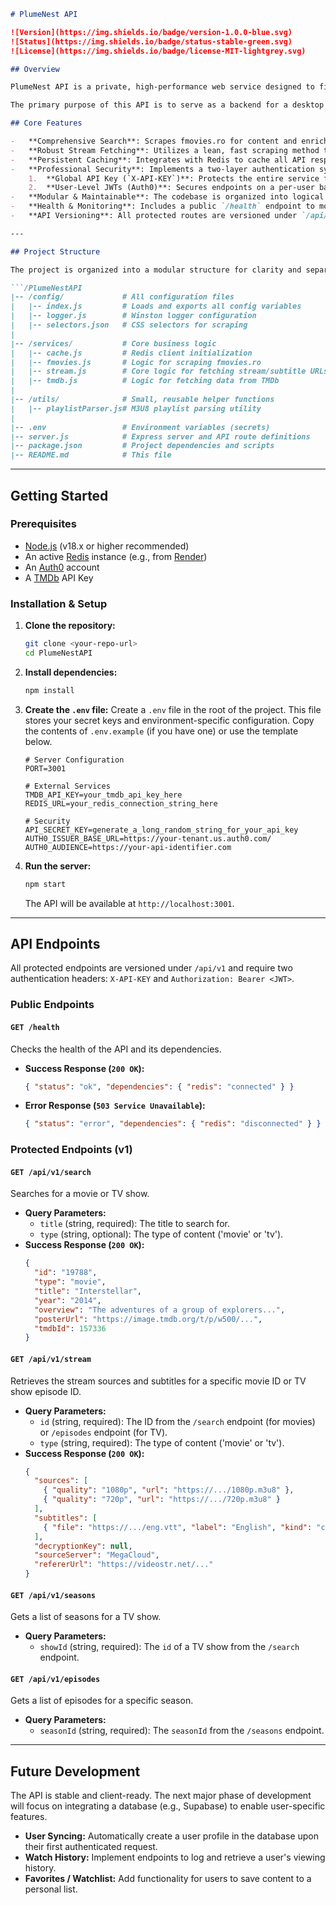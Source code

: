 

```markdown
# PlumeNest API

![Version](https://img.shields.io/badge/version-1.0.0-blue.svg)
![Status](https://img.shields.io/badge/status-stable-green.svg)
![License](https://img.shields.io/badge/license-MIT-lightgrey.svg)

## Overview

PlumeNest API is a private, high-performance web service designed to find and provide direct streamable and downloadable links for movies and TV shows. It is built with a robust, modular architecture in Node.js and Express, featuring a hybrid scraping engine, persistent caching with Redis, and a two-layer security model.

The primary purpose of this API is to serve as a backend for a desktop application, providing all the necessary data for a rich user experience, including metadata, subtitles, and direct M3U8 video source URLs.

## Core Features

-   **Comprehensive Search**: Scrapes fmovies.ro for content and enriches it with metadata from The Movie Database (TMDb) using a parallelized, high-performance matching system.
-   **Robust Stream Fetching**: Utilizes a lean, fast scraping method to extract direct stream URLs, bypassing complex anti-bot measures.
-   **Persistent Caching**: Integrates with Redis to cache all API responses (search, streams, seasons, episodes), dramatically reducing response times and protecting against rate-limiting.
-   **Professional Security**: Implements a two-layer authentication system:
    1.  **Global API Key (`X-API-KEY`)**: Protects the entire service from unauthorized client applications.
    2.  **User-Level JWTs (Auth0)**: Secures endpoints on a per-user basis, managed by Auth0 for industry-standard security.
-   **Modular & Maintainable**: The codebase is organized into logical services (scraping, database, caching) and uses external configuration for selectors, making it easy to update and maintain.
-   **Health & Monitoring**: Includes a public `/health` endpoint to monitor the API's status and its connection to critical dependencies like Redis.
-   **API Versioning**: All protected routes are versioned under `/api/v1` to ensure long-term compatibility with client applications.

---

## Project Structure

The project is organized into a modular structure for clarity and separation of concerns.

```/PlumeNestAPI
|-- /config/             # All configuration files
|   |-- index.js         # Loads and exports all config variables
|   |-- logger.js        # Winston logger configuration
|   |-- selectors.json   # CSS selectors for scraping
|
|-- /services/           # Core business logic
|   |-- cache.js         # Redis client initialization
|   |-- fmovies.js       # Logic for scraping fmovies.ro
|   |-- stream.js        # Core logic for fetching stream/subtitle URLs
|   |-- tmdb.js          # Logic for fetching data from TMDb
|
|-- /utils/              # Small, reusable helper functions
|   |-- playlistParser.js# M3U8 playlist parsing utility
|
|-- .env                 # Environment variables (secrets)
|-- server.js            # Express server and API route definitions
|-- package.json         # Project dependencies and scripts
|-- README.md            # This file
```

---

## Getting Started

### Prerequisites

-   [Node.js](https://nodejs.org/) (v18.x or higher recommended)
-   An active [Redis](https://redis.io/) instance (e.g., from [Render](https://render.com))
-   An [Auth0](https://auth0.com/) account
-   A [TMDb](https://www.themoviedb.org/signup) API Key

### Installation & Setup

1.  **Clone the repository:**
    ```bash
    git clone <your-repo-url>
    cd PlumeNestAPI
    ```

2.  **Install dependencies:**
    ```bash
    npm install
    ```

3.  **Create the `.env` file:**
    Create a `.env` file in the root of the project. This file stores your secret keys and environment-specific configuration. Copy the contents of `.env.example` (if you have one) or use the template below.

    ```env
    # Server Configuration
    PORT=3001

    # External Services
    TMDB_API_KEY=your_tmdb_api_key_here
    REDIS_URL=your_redis_connection_string_here

    # Security
    API_SECRET_KEY=generate_a_long_random_string_for_your_api_key
    AUTH0_ISSUER_BASE_URL=https://your-tenant.us.auth0.com/
    AUTH0_AUDIENCE=https://your-api-identifier.com
    ```

4.  **Run the server:**
    ```bash
    npm start
    ```
    The API will be available at `http://localhost:3001`.

---

## API Endpoints

All protected endpoints are versioned under `/api/v1` and require two authentication headers: `X-API-KEY` and `Authorization: Bearer <JWT>`.

### Public Endpoints

#### `GET /health`
Checks the health of the API and its dependencies.
-   **Success Response (`200 OK`):**
    ```json
    { "status": "ok", "dependencies": { "redis": "connected" } }
    ```
-   **Error Response (`503 Service Unavailable`):**
    ```json
    { "status": "error", "dependencies": { "redis": "disconnected" } }
    ```

### Protected Endpoints (v1)

#### `GET /api/v1/search`
Searches for a movie or TV show.
-   **Query Parameters:**
    -   `title` (string, required): The title to search for.
    -   `type` (string, optional): The type of content ('movie' or 'tv').
-   **Success Response (`200 OK`):**
    ```json
    {
      "id": "19788",
      "type": "movie",
      "title": "Interstellar",
      "year": "2014",
      "overview": "The adventures of a group of explorers...",
      "posterUrl": "https://image.tmdb.org/t/p/w500/...",
      "tmdbId": 157336
    }
    ```

#### `GET /api/v1/stream`
Retrieves the stream sources and subtitles for a specific movie ID or TV show episode ID.
-   **Query Parameters:**
    -   `id` (string, required): The ID from the `/search` endpoint (for movies) or `/episodes` endpoint (for TV).
    -   `type` (string, required): The type of content ('movie' or 'tv').
-   **Success Response (`200 OK`):**
    ```json
    {
      "sources": [
        { "quality": "1080p", "url": "https://.../1080p.m3u8" },
        { "quality": "720p", "url": "https://.../720p.m3u8" }
      ],
      "subtitles": [
        { "file": "https://.../eng.vtt", "label": "English", "kind": "captions" }
      ],
      "decryptionKey": null,
      "sourceServer": "MegaCloud",
      "refererUrl": "https://videostr.net/..."
    }
    ```

#### `GET /api/v1/seasons`
Gets a list of seasons for a TV show.
-   **Query Parameters:**
    -   `showId` (string, required): The `id` of a TV show from the `/search` endpoint.

#### `GET /api/v1/episodes`
Gets a list of episodes for a specific season.
-   **Query Parameters:**
    -   `seasonId` (string, required): The `seasonId` from the `/seasons` endpoint.

---

## Future Development

The API is stable and client-ready. The next major phase of development will focus on integrating a database (e.g., Supabase) to enable user-specific features.

-   **User Syncing:** Automatically create a user profile in the database upon their first authenticated request.
-   **Watch History:** Implement endpoints to log and retrieve a user's viewing history.
-   **Favorites / Watchlist:** Add functionality for users to save content to a personal list.
